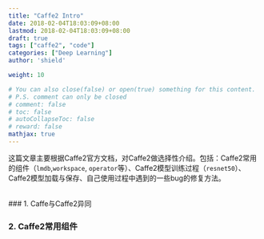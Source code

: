 ```yaml
---
title: "Caffe2 Intro"
date: 2018-02-04T18:03:09+08:00
lastmod: 2018-02-04T18:03:09+08:00
draft: true
tags: ["caffe2", "code"]
categories: ["Deep Learning"]
author: 'shield'

weight: 10

# You can also close(false) or open(true) something for this content.
# P.S. comment can only be closed
# comment: false
# toc: false
# autoCollapseToc: false
# reward: false
mathjax: true
---
```


这篇文章主要根据Caffe2官方文档，对Caffe2做选择性介绍。包括：Caffe2常用的组件（`lmdb`,`workspace`, `operator`等）、Caffe2模型训练过程（`resnet50`）、Caffe2模型加载与保存、自己使用过程中遇到的一些bug的修复方法。

<!--more-->
<br>
### 1. Caffe与Caffe2异同

### 2. Caffe2常用组件

<br>